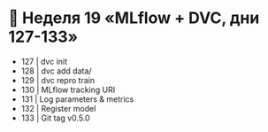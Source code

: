 # 📅 Неделя 19 «MLflow + DVC, дни 127-133»
- 127 | dvc init
- 128 | dvc add data/
- 129 | dvc repro train
- 130 | MLflow tracking URI
- 131 | Log parameters & metrics
- 132 | Register model
- 133 | Git tag v0.5.0
